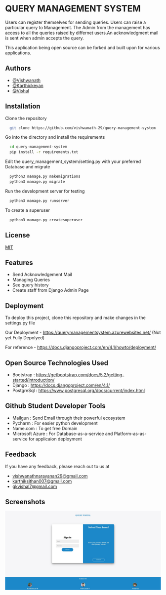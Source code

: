 
# QUERY MANAGEMENT SYSTEM
Users can register themselves for sending queries. 
Users can raise a particular query to Management. 
The Admin from the management has access to all the queries raised by differnet users.An acknowledgment mail is sent when admin accepts the query.

This application being open source can be forked and built upon for various applications.

## Authors

- [@Vishwanath](https://github.com/vishwanath-29)
- [@Karthickeyan](https://github.com/karthickeyan03)
- [@Vishal](https://github.com/gkvishal7)


## Installation

Clone the repository 
```bash
  git clone https://github.com/vishwanath-29/query-management-system
```

Go into the directory and install the requirements
```bash
  cd query-management-system
  pip install -r requirements.txt
```
Edit the query_management_system/setting.py with your preferred Database and migrate
```bash
  python3 manage.py makemigrations
  python3 manage.py migrate
```
Run the development server for testing
```bash
  python3 manage.py runserver
```
To create a superuser 
```bash
  python3 manage.py createsuperuser
```
## License

[MIT](https://choosealicense.com/licenses/mit/)


## Features

- Send Acknowledgement Mail
- Managing Queries
- See query history
- Create staff from Django Admin Page


## Deployment

To deploy this project, clone this repository and make changes in the settings.py file

Our Deployment - https://querymanagementsystem.azurewebsites.net/ (Not yet Fully Depolyed)

For reference - https://docs.djangoproject.com/en/4.1/howto/deployment/ 



## Open Source Technologies Used

- Bootstrap : https://getbootstrap.com/docs/5.2/getting-started/introduction/
- Django : https://docs.djangoproject.com/en/4.1/
- PostgreSql : https://www.postgresql.org/docs/current/index.html


## Github Student Developer Tools
- Mailgun : Send Email through their powerful ecosystem
- Pycharm : For easier python development
- Name.com : To get free Domain
- Microsoft Azure : For Database-as-a-service and Platform-as-as-service for applicaion deployment

## Feedback

If you have any feedback, please reach out to us at 
- vishwanathnarayanan29@gmail.com
- karthiksithan007@gmail.com
- gkvishal7@gmail.com


## Screenshots

![App Screenshot](/img/1.jpeg)

